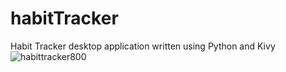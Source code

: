 # habitTracker
 Habit Tracker desktop application written using Python and Kivy
![habittracker800](https://user-images.githubusercontent.com/46072951/159175346-dfa054ed-ed46-460b-bbc2-668e52d57194.gif)
